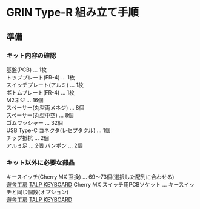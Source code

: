 # GRIN Type-R 組み立て手順
## 準備
### キット内容の確認
基盤(PCB) … 1枚  
トッププレート(FR-4) … 1枚  
スイッチプレート(アルミ) … 1枚  
ボトムプレート(FR-4) … 1枚  
M2ネジ … 16個  
スペーサー(丸型両メネジ) … 8個  
スペーサー(丸型中空) … 8個  
ゴムワッシャー … 32個  
USB Type-C コネクタ(レセプタクル) … 1個  
チップ抵抗 … 2個  
アルミ足 … 2個
バンポン … 2個  
### キット以外に必要な部品
キースイッチ(Cherry MX 互換) … 69～73個(選択した配列に合わせる)  
[遊舎工房](https://shop.yushakobo.jp/collections/all-switches)
[TALP KEYBOARD](https://talpkeyboard.net/?category_id=59cf8860ed05e668db003f5d)
Cherry MX スイッチ用PCBソケット … キースイッチと同じ個数(オプション)  
[遊舎工房](https://shop.yushakobo.jp/products/a01ps)
[TALP KEYBOARD](https://talpkeyboard.net/items/5e02c5405b120c792616bcf9)


